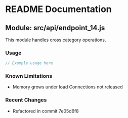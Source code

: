 # README Documentation

## Module: src/api/endpoint_14.js

This module handles cross category operations.

### Usage

```javascript
// Example usage here
```

### Known Limitations

- Memory grows under load Connections not released

### Recent Changes

- Refactored in commit 7e05d6f8
